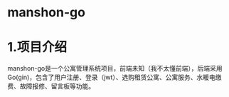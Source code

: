 # manshon-go

# 1.项目介绍
manshon-go是一个公寓管理系统项目，前端未知（我不太懂前端），后端采用Go(gin)，包含了用户注册、登录（jwt）、选购租赁公寓、公寓服务、水暖电缴费、故障报修、留言板等功能。
